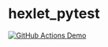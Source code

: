 # hexlet_pytest
[![GitHub Actions Demo](https://github.com/SizNi/hexlet_pytest/actions/workflows/github-actions-demo.yml/badge.svg?branch=github-actions-1)](https://github.com/SizNi/hexlet_pytest/actions/workflows/github-actions-demo.yml)
